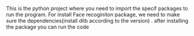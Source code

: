 This is the python project where you need to import the specif packages to run the program.
For install Face recoginiton package, we need to make sure the dependencies(install dlib according to the version) .
after installing the package you can run the code 
